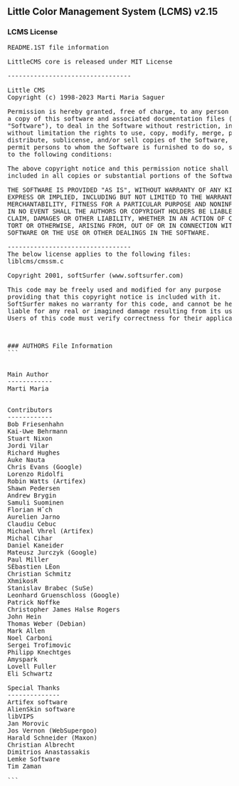 ## Little Color Management System (LCMS) v2.15

### LCMS License
<pre>
README.1ST file information

LittleCMS core is released under MIT License

---------------------------------

Little CMS
Copyright (c) 1998-2023 Marti Maria Saguer

Permission is hereby granted, free of charge, to any person obtaining
a copy of this software and associated documentation files (the 
"Software"), to deal in the Software without restriction, including
without limitation the rights to use, copy, modify, merge, publish,
distribute, sublicense, and/or sell copies of the Software, and to 
permit persons to whom the Software is furnished to do so, subject
to the following conditions:

The above copyright notice and this permission notice shall be 
included in all copies or substantial portions of the Software.

THE SOFTWARE IS PROVIDED "AS IS", WITHOUT WARRANTY OF ANY KIND,
EXPRESS OR IMPLIED, INCLUDING BUT NOT LIMITED TO THE WARRANTIES OF 
MERCHANTABILITY, FITNESS FOR A PARTICULAR PURPOSE AND NONINFRINGEMENT.
IN NO EVENT SHALL THE AUTHORS OR COPYRIGHT HOLDERS BE LIABLE FOR ANY
CLAIM, DAMAGES OR OTHER LIABILITY, WHETHER IN AN ACTION OF CONTRACT,
TORT OR OTHERWISE, ARISING FROM, OUT OF OR IN CONNECTION WITH THE 
SOFTWARE OR THE USE OR OTHER DEALINGS IN THE SOFTWARE.

---------------------------------
The below license applies to the following files:
liblcms/cmssm.c

Copyright 2001, softSurfer (www.softsurfer.com)

This code may be freely used and modified for any purpose
providing that this copyright notice is included with it.
SoftSurfer makes no warranty for this code, and cannot be held
liable for any real or imagined damage resulting from its use.
Users of this code must verify correctness for their application.

<pre>

### AUTHORS File Information
```


Main Author
------------
Marti Maria 


Contributors 
------------
Bob Friesenhahn 
Kai-Uwe Behrmann
Stuart Nixon
Jordi Vilar
Richard Hughes
Auke Nauta
Chris Evans (Google)
Lorenzo Ridolfi 
Robin Watts (Artifex)
Shawn Pedersen 
Andrew Brygin 
Samuli Suominen 
Florian Hˆch
Aurelien Jarno 
Claudiu Cebuc
Michael Vhrel (Artifex)
Michal Cihar 
Daniel Kaneider 
Mateusz Jurczyk (Google)
Paul Miller
SÈbastien LÈon
Christian Schmitz
XhmikosR
Stanislav Brabec (SuSe)
Leonhard Gruenschloss (Google)
Patrick Noffke
Christopher James Halse Rogers
John Hein
Thomas Weber (Debian)
Mark Allen
Noel Carboni
Sergei Trofimovic
Philipp Knechtges
Amyspark
Lovell Fuller
Eli Schwartz

Special Thanks 
--------------
Artifex software
AlienSkin software
libVIPS 
Jan Morovic
Jos Vernon (WebSupergoo)
Harald Schneider (Maxon)
Christian Albrecht 
Dimitrios Anastassakis 
Lemke Software 
Tim Zaman

```

